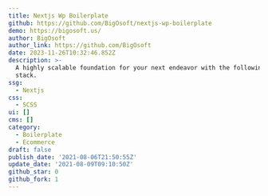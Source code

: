 ```yaml
---
title: Nextjs Wp Boilerplate
github: https://github.com/BigOsoft/nextjs-wp-boilerplate
demo: https://bigosoft.us/
author: BigOsoft
author_link: https://github.com/BigOsoft
date: 2023-11-26T10:32:46.852Z
description: >-
  A highly scalable foundation for your next endeavor with the following tech
  stack.
ssg:
  - Nextjs
css:
  - SCSS
ui: []
cms: []
category:
  - Boilerplate
  - Ecommerce
draft: false
publish_date: '2021-08-06T21:50:55Z'
update_date: '2021-08-09T09:10:50Z'
github_star: 0
github_fork: 1
---
```

